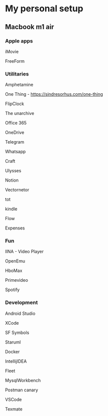 # My personal setup

## Macbook m1 air

### Apple apps

iMovie

FreeForm

### Utilitaries

Amphetamine

One Thing - https://sindresorhus.com/one-thing

FlipClock

The unarchive

Office 365

OneDrive

Telegram

Whatsapp

Craft

Ulysses

Notion

Vectornetor

tot

kindle

Flow

Expenses

### Fun

IINA - Video Player

OpenEmu

HboMax

Primevideo

Spotify

### Development

Android Studio

XCode

SF Symbols

Staruml

Docker

IntellijIDEA

Fleet

MysqlWorkbench

Postman canary

VSCode

Texmate
